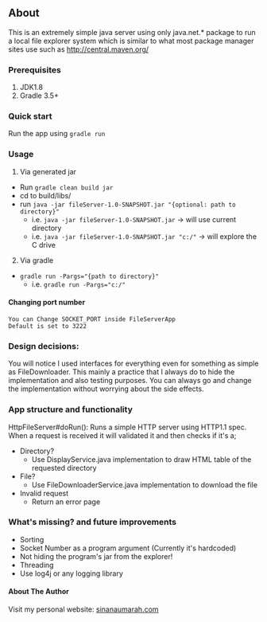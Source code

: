 ## About
This is an extremely simple java server using only java.net.* package to run a local file explorer system which is similar to what most package manager sites use such as http://central.maven.org/

### Prerequisites
 1. JDK1.8
 2. Gradle 3.5+

### Quick start
Run the app using 
`gradle run`


### Usage
1. Via generated jar
  - Run `gradle clean build jar`
  - cd to build/libs/
  - run `java -jar fileServer-1.0-SNAPSHOT.jar "{optional: path to directory}"`
    - i.e. `java -jar fileServer-1.0-SNAPSHOT.jar` -> will use current directory
    - i.e. `java -jar fileServer-1.0-SNAPSHOT.jar "c:/"` -> will explore the C drive


2. Via gradle
  - `gradle run -Pargs="{path to directory}"`
    - i.e. `gradle run -Pargs="c:/" `
    
    
#### Changing port number 
    You can Change SOCKET_PORT inside FileServerApp
    Default is set to 3222
    
    
### Design decisions: 
You will notice I used interfaces for everything even for something as simple as FileDownloader. This mainly
a practice that I always do to hide the implementation and also testing purposes. You can always go and change the implementation without worrying about the side effects.

### App structure and functionality
HttpFileServer#doRun(): Runs a simple HTTP server using HTTP1.1 spec. When a request is received
  it will validated it and then checks if it's a;
- Directory?
    - Use DisplayService.java implementation to draw HTML table of the requested directory
- File?
   - Use FileDownloaderService.java implementation to download the file
- Invalid request
   - Return an error page



### What's missing? and future improvements
- Sorting
- Socket Number as a program argument (Currently it's hardcoded)
- Not hiding the program's jar from the explorer!
- Threading
- Use log4j or any logging library


#### About The Author
Visit my personal website: [sinanaumarah.com](https://sinanaumarah.com)

    
    
